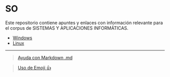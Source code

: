 # SO

Este repositorio contiene apuntes y enlaces con información relevante para el corpus de SISTEMAS Y APLICACIONES INFORMÁTICAS.

- [Windows](./windows.md)
- [Linux](./linux.md)




---

> [Ayuda con Markdown .md](https://docs.github.com/es/get-started/writing-on-github/getting-started-with-writing-and-formatting-on-github/basic-writing-and-formatting-syntax)

> [Uso de Emoji :+1:](https://github.com/ikatyang/emoji-cheat-sheet/blob/master/README.md)
